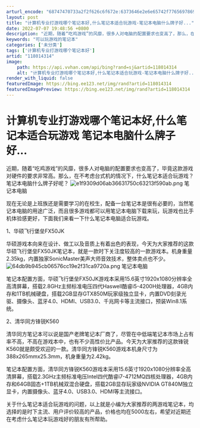 ```yaml
---
arturl_encode: "68747470733a2f2f626c6f672e:6373646e2e6e65742f77656978696e5f33323433343033332f:61727469636c652f64657461696c732f313138303134333134"
layout: post
title: "计算机专业打游戏哪个笔记本好,什么笔记本适合玩游戏-笔记本电脑什么牌子好..."
date: 2022-07-07 19:48:56 +0800
description: "近期，随着“吃鸡游戏”的风靡，很多人对电脑的配置要求也变高了，那么，在不考虑台式机的"
keywords: "可以玩游戏的笔记本"
categories: ['未分类']
tags: ['计算机专业打游戏哪个笔记本好']
artid: "118014314"
image:
    path: https://api.vvhan.com/api/bing?rand=sj&artid=118014314
    alt: "计算机专业打游戏哪个笔记本好,什么笔记本适合玩游戏-笔记本电脑什么牌子好..."
render_with_liquid: false
featuredImage: https://bing.ee123.net/img/rand?artid=118014314
featuredImagePreview: https://bing.ee123.net/img/rand?artid=118014314
---
```


# 计算机专业打游戏哪个笔记本好,什么笔记本适合玩游戏 笔记本电脑什么牌子好...

近期，随着“吃鸡游戏”的风靡，很多人对电脑的配置要求也变高了，毕竟这款游戏对硬件的要求非常高。那么，在不考虑台式机的情况下，什么笔记本适合玩游戏？笔记本电脑什么牌子好呢？
![e1f9309d06ab36631750c63213f590ab.png](https://i-blog.csdnimg.cn/blog_migrate/86807d86f2ea7baec889a3d7f3c79c3b.jpeg)
笔记本电脑

现在无论是上班族还是需要学习的在校生，配备一台笔记本是很有必要的，当然笔记本电脑的用途广泛，而且很多游戏都可以用笔记本电脑下载来玩，玩游戏也比手机体验感更好，下面我们来看一下什么笔记本电脑适合玩游戏。

1、华硕飞行堡垒FX50JK

华硕游戏本向来在设计、做工以及音质上有着出色的表现，今天为大家推荐的这款华硕飞行堡垒FX50JK笔记本，就是一款时下关注度较高的一款游戏本。机身重量2.35kg，内置独家SonicMaster美声大师音效技术，整体卖点也不少。
![64db9b945cb06576cc19e2f31ca9720a.png](https://i-blog.csdnimg.cn/blog_migrate/4464c69f2675474ab741d62f3e5838f4.jpeg)
笔记本电脑

笔记本配置方面，华硕飞行堡垒FX50JK游戏本采用15.6英寸1920x1080分辨率全高清屏幕，搭载2.8GHz主频标准电压四代Haswell酷睿i5-4200H处理器，4GB内存和1TB机械硬盘，搭载2GB显存GTX850M玩家级独立显卡，内置DVD刻录光驱、摄像头、蓝牙4.0、HDMI、USB3.0、千兆网卡等主流接口，预装Win8.1系统。

2、清华同方锋锐K560

清华同方笔记本可以说是国产老牌笔记本厂商了，尽管在中低端笔记本市场上占有率不高，不高在游戏本中，也有不少高性价比产品。今天为大家推荐的这款锋锐K560就是颇受欢迎的一款。清华同方锋锐K560游戏本机身尺寸为388x265mmx25.3mm，机身重量为2.42kg。

笔记本配置方面，清华同方锋锐K560游戏本采用15.6英寸1920x1080分辨率全高清屏幕，搭载2.3GHz主频标准电压Intel四代酷睿i7-4712MQ四核处理器，4GB内存和64GB固态+1TB机械双混合硬盘，搭载2GB显存玩家级NVIDIA GT840M独立显卡，内置摄像头、蓝牙4.0、USB3.0、HDMI等主流接口。

关于什么笔记本适合玩游戏的问题，以上就是小编为大家推荐的两游戏笔记本，均选择的是时下主流、用户评价较高的产品，价格也均在5000左右，希望对近期还在考虑什么笔记本玩游戏好的朋友有所帮助。